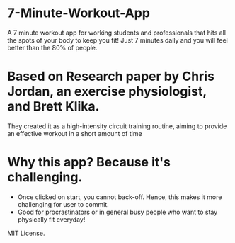 # 7-Minute-Workout-App
A 7 minute workout app for working students and professionals that hits all the spots of your body to keep you fit! Just 7 minutes daily and you will feel better than the 80% of people.
# Based on Research paper by Chris Jordan, an exercise physiologist, and Brett Klika.
They created it as a high-intensity circuit training routine, aiming to provide an effective workout in a short amount of time
# Why this app? Because it's challenging.
- Once clicked on start, you cannot back-off. Hence, this makes it more challenging for user to commit.
- Good for procrastinators or in general busy people who want to stay physically fit everyday!

MIT License.
